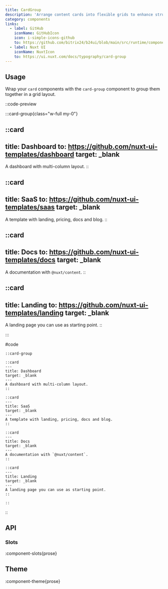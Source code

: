 ```yaml
---
title: CardGroup
description: 'Arrange content cards into flexible grids to enhance structure and readability.'
category: components
links:
  - label: GitHub
    iconName: GitHubIcon
    icon: i-simple-icons-github
    to: https://github.com/bitrix24/b24ui/blob/main/src/runtime/components/prose/CardGroup.vue
  - label: Nuxt UI
    iconName: NuxtIcon
    to: https://ui.nuxt.com/docs/typography/card-group
---
```


## Usage

Wrap your `card` components with the `card-group` component to group them together in a grid layout.

::code-preview

:::card-group{class="w-full my-0"}

::card
---
title: Dashboard
to: https://github.com/nuxt-ui-templates/dashboard
target: _blank
---
A dashboard with multi-column layout.
::

::card
---
title: SaaS
to: https://github.com/nuxt-ui-templates/saas
target: _blank
---
A template with landing, pricing, docs and blog.
::

::card
---
title: Docs
to: https://github.com/nuxt-ui-templates/docs
target: _blank
---
A documentation with `@nuxt/content`.
::

::card
---
title: Landing
to: https://github.com/nuxt-ui-templates/landing
target: _blank
---
A landing page you can use as starting point.
::

:::

#code

```mdc
::card-group

::card
---
title: Dashboard
target: _blank
---
A dashboard with multi-column layout.
::

::card
---
title: SaaS
target: _blank
---
A template with landing, pricing, docs and blog.
::

::card
---
title: Docs
target: _blank
---
A documentation with `@nuxt/content`.
::

::card
---
title: Landing
target: _blank
---
A landing page you can use as starting point.
::

::
```

::

## API

### Slots

:component-slots{prose}

## Theme

:component-theme{prose}
